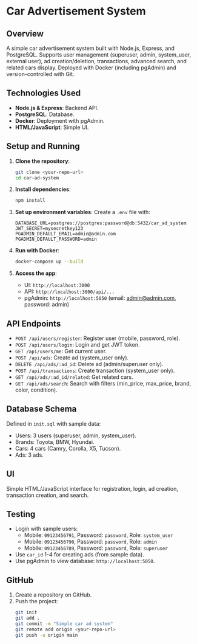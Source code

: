 # Car Advertisement System

## Overview
A simple car advertisement system built with Node.js, Express, and PostgreSQL. Supports user management (superuser, admin, system_user, external user), ad creation/deletion, transactions, advanced search, and related cars display. Deployed with Docker (including pgAdmin) and version-controlled with Git.

## Technologies Used
- **Node.js & Express**: Backend API.
- **PostgreSQL**: Database.
- **Docker**: Deployment with pgAdmin.
- **HTML/JavaScript**: Simple UI.

## Setup and Running
1. **Clone the repository**:
   ```bash
   git clone <your-repo-url>
   cd car-ad-system
   ```

2. **Install dependencies**:
   ```bash
   npm install
   ```

3. **Set up environment variables**:
   Create a `.env` file with:
   ```
   DATABASE_URL=postgres://postgres:password@db:5432/car_ad_system
   JWT_SECRET=mysecretkey123
   PGADMIN_DEFAULT_EMAIL=admin@admin.com
   PGADMIN_DEFAULT_PASSWORD=admin
   ```

4. **Run with Docker**:
   ```bash
   docker-compose up --build
   ```

5. **Access the app**:
   - UI: `http://localhost:3000`
   - API: `http://localhost:3000/api/...`
   - pgAdmin: `http://localhost:5050` (email: admin@admin.com, password: admin)

## API Endpoints
- `POST /api/users/register`: Register user (mobile, password, role).
- `POST /api/users/login`: Login and get JWT token.
- `GET /api/users/me`: Get current user.
- `POST /api/ads`: Create ad (system_user only).
- `DELETE /api/ads/:ad_id`: Delete ad (admin/superuser only).
- `POST /api/transactions`: Create transaction (system_user only).
- `GET /api/ads/:ad_id/related`: Get related cars.
- `GET /api/ads/search`: Search with filters (min_price, max_price, brand, color, condition).

## Database Schema
Defined in `init.sql` with sample data:
- Users: 3 users (superuser, admin, system_user).
- Brands: Toyota, BMW, Hyundai.
- Cars: 4 cars (Camry, Corolla, X5, Tucson).
- Ads: 3 ads.

## UI
Simple HTML/JavaScript interface for registration, login, ad creation, transaction creation, and search.

## Testing
- Login with sample users:
  - Mobile: `09123456791`, Password: `password`, Role: `system_user`
  - Mobile: `09123456790`, Password: `password`, Role: `admin`
  - Mobile: `09123456789`, Password: `password`, Role: `superuser`
- Use `car_id` 1-4 for creating ads (from sample data).
- Use pgAdmin to view database: `http://localhost:5050`.

## GitHub
1. Create a repository on GitHub.
2. Push the project:
   ```bash
   git init
   git add .
   git commit -m "Simple car ad system"
   git remote add origin <your-repo-url>
   git push -u origin main
   ```
